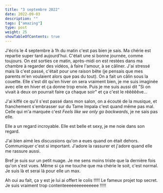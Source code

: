 ```yaml
---
title: "3 septembre 2022"
date: 2022-09-03
description: ""
tags: ["amazing"]
type: post
weight: 25
showTableOfContents: true
---
```


J'écris le 4 septembre à 1h du matin c'est pas bien je sais. Ma chérie est repartie super tard aujourd'hui. C'était une si bonne journée, comme toujours. On est sorties ce matin, après-midi on est restées dans ma chambre à regarder des vidéos, à faire l'amour, à se câliner. J'ai stressé mais là c'est passé, c'était pour une raison bête (je pensais que mes parents m'en voulaient alors que pas du tout). On a fait un câlin sous la couette. Elle s'est dit qu'en hiver on sera vraiment bien, je me suis imaginée avec elle en hiver et ça donne trop envie. Puis je me suis aussi dit "Si on vivait à deux on pourrait faire ça chaque soir" et ça c'est le rêêêêêve...

J'ai kiffé ce qu'il s'est passé dans mon salon, on a écouté de la musique, et franchement s'embrasser sur du Tame Impala c'est quand même pas mal. Celle qui m'a marquée c'est *Feels like we only go backwards*, je ne sais pas elle.

Elle a un regard incroyable. Elle est belle et sexy, je me noie dans son regard.

J'ai bien aimé les discussions qu'on a eues quand on était dehors. Communiquer c'est si important. J'adore la rassurer et j'adore quand elle me rassure aussi.

Bref je suis sur un petit nuage. Je me sens moins triste que la dernière fois qu'on s'est vues. Même si ça me touche que ma chérie le soit, c'est normal. Je suis là et serai là pour elle un max.

Ah oui au fait, ça y est je lui ai offert le colis !!!!! Le fameux projet top secret. Je suis vraiment trop contenteeeeeeeeeeeeee !!!!!